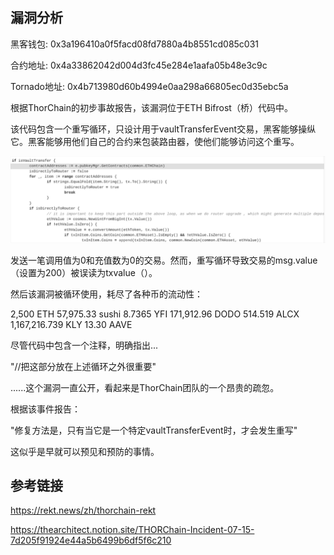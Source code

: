## 漏洞分析

黑客钱包: 0x3a196410a0f5facd08fd7880a4b8551cd085c031

合约地址: 0x4a33862042d004d3fc45e284e1aafa05b48e3c9c

Tornado地址: 0x4b713980d60b4994e0aa298a66805ec0d35ebc5a

根据ThorChain的初步事故报告，该漏洞位于ETH Bifrost（桥）代码中。

该代码包含一个重写循环，只设计用于vaultTransferEvent交易，黑客能够操纵它。黑客能够用他们自己的合约来包装路由器，使他们能够访问这个重写。

![](https://raw.githubusercontent.com/RektHQ/Assets/main/images/2021/7/thor-code.png)

发送一笔调用值为0和充值数为0的交易。然而，重写循环导致交易的msg.value（设置为200）被误读为txvalue（）。

然后该漏洞被循环使用，耗尽了各种币的流动性：

2,500 ETH 57,975.33 sushi 8.7365 YFI 171,912.96 DODO 514.519 ALCX 1,167,216.739 KLY 13.30 AAVE

尽管代码中包含一个注释，明确指出...

"//把这部分放在上述循环之外很重要"

......这个漏洞一直公开，看起来是ThorChain团队的一个昂贵的疏忽。

根据该事件报告：

"修复方法是，只有当它是一个特定vaultTransferEvent时，才会发生重写"

这似乎是早就可以预见和预防的事情。

## 参考链接

https://rekt.news/zh/thorchain-rekt

https://thearchitect.notion.site/THORChain-Incident-07-15-7d205f91924e44a5b6499b6df5f6c210